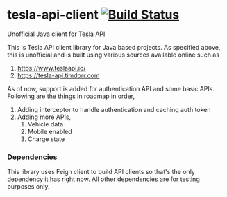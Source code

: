 # tesla-api-client [![Build Status](https://travis-ci.com/sachingorade/tesla-api-client.svg?branch=master)](https://travis-ci.com/sachingorade/tesla-api-client)
Unofficial Java client for Tesla API

This is Tesla API client library for Java based projects. As specified above, this is unofficial and is built using 
various sources available online such as 
1. https://www.teslaapi.io/
2. https://tesla-api.timdorr.com

As of now, support is added for authentication API and some basic APIs. Following are the things in roadmap in order,
1. Adding interceptor to handle authentication and caching auth token
2. Adding more APIs,
    1. Vehicle data
    2. Mobile enabled
    3. Charge state

### Dependencies
This library uses Feign client to build API clients so that's the only dependency it has right now. All other 
dependencies are for testing purposes only. 